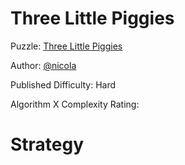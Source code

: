 # Three Little Piggies

Puzzle: [Three Little Piggies](https://www.codingame.com/training/hard/three-little-piggies)

Author: [@nicola](https://www.codingame.com/profile/21bf42f790de293c3aef398f18cd2627479878)

Published Difficulty: Hard

Algorithm X Complexity Rating: 

# Strategy
